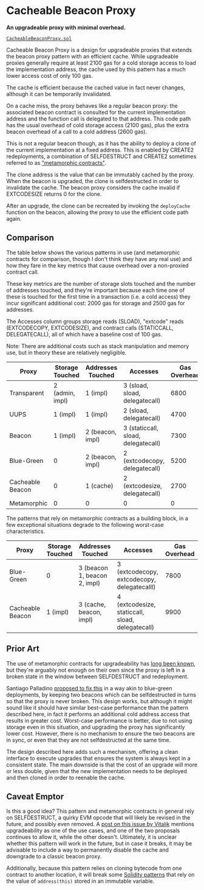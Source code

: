 # Cacheable Beacon Proxy

**An upgradeable proxy with minimal overhead.**

[`CacheableBeaconProxy.sol`](./contracts/CacheableBeaconProxy.sol)

Cacheable Beacon Proxy is a design for upgradeable proxies that extends the
beacon proxy pattern with an efficient cache. While upgradeable proxies
generally require at least 2100 gas for a cold storage access to load the
implementation address, the cache used by this pattern has a much lower access
cost of only 100 gas.

The cache is efficient because the cached value in fact never changes, although
it can be temporarily invalidated.

On a cache miss, the proxy behaves like a regular beacon proxy: the associated
beacon contract is consulted for the current implementation address and the
function call is delegated to that address. This code path has the usual
overhead of cold storage access (2100 gas), plus the extra beacon overhead of a
call to a cold address (2600 gas).

This is not a regular beacon though, as it has the ability to deploy a clone of
the current implementation at a fixed address. This is enabled by CREATE2
redeployments, a combination of SELFDESTRUCT and CREATE2 sometimes referred to
as ["metamorphic contracts"].

["metamorphic contracts"]: https://medium.com/@0age/the-promise-and-the-peril-of-metamorphic-contracts-9eb8b8413c5e

The clone address is the value that can be immutably cached by the proxy. When
the beacon is upgraded, the clone is selfdestructed in order to invalidate the
cache. The beacon proxy considers the cache invalid if EXTCODESIZE returns 0
for the clone.

After an upgrade, the clone can be recreated by invoking the `deployCache`
function on the beacon, allowing the proxy to use the efficient code path
again.

## Comparison

The table below shows the various patterns in use (and metamorphic contracts
for comparison, though I don't think they have any real use) and how they fare
in the key metrics that cause overhead over a non-proxied contract call.

These key metrics are the number of storage slots touched and the number of
addresses touched, and they're important because each time one of these is
touched for the first time in a transaction (i.e. a cold access) they incur
significant additional cost: 2000 gas for storage and 2500 gas for addresses.

The Accesses column groups storage reads (SLOAD), "extcode" reads (EXTCODECOPY,
EXTCODESIZE), and contract calls (STATICCALL, DELEGATECALL), all of which have
a baseline cost of 100 gas.

Note: There are additional costs such as stack manipulation and memory use, but
in theory these are relatively negligible.

| Proxy            | Storage Touched | Addresses Touched | Accesses                            | Gas Overhead |
|------------------|-----------------|-------------------|-------------------------------------|--------------|
| Transparent      | 2 (admin, impl) | 1 (impl)          | 3 (sload, sload, delegatecall)      | 6800         |
| UUPS             | 1 (impl)        | 1 (impl)          | 2 (sload, delegatecall)             | 4700         |
| Beacon           | 1 (impl)        | 2 (beacon, impl)  | 3 (staticcall, sload, delegatecall) | 7300         |
| Blue-Green       | 0               | 2 (beacon, impl)  | 2 (extcodecopy, delegatecall)       | 5200         |
| Cacheable Beacon | 0               | 1 (cache)         | 2 (extcodesize, delegatecall)       | 2700         |
| Metamorphic      | 0               | 0                 | 0                                   | 0            |

The patterns that rely on metamorphic contracts as a building block, in a few
exceptional situations degrade to the following worst-case characteristics.

| Proxy            | Storage Touched | Addresses Touched            | Accesses                                         | Gas Overhead |
|------------------|-----------------|------------------------------|--------------------------------------------------|--------------|
| Blue-Green       | 0               | 3 (beacon 1, beacon 2, impl) | 3 (extcodecopy, extcodecopy, delegatecalll)      | 7800         |
| Cacheable Beacon | 1 (impl)        | 3 (cache, beacon, impl)      | 4 (extcodesize, staticcall, sload, delegatecall) | 9900         |

## Prior Art

The use of metamorphic contracts for upgradeability has [long been known], but
they're arguably not enough on their own since the proxy is left in a broken
state in the window between SELFDESTRUCT and redeployment.

[long been known]: https://medium.com/@jason.carver/defend-against-wild-magic-in-the-next-ethereum-upgrade-b008247839d2

Santiago Palladino [proposed to fix this] in a way akin to blue-green
deployments, by keeping two beacons which can be selfdestructed in turns so
that the proxy is never broken. This design works, but although it might sound
like it should have similar best-case performance than the pattern described
here, in fact it performs an additional cold address access that results in
greater cost. Worst-case performance is better, due to not using storage even
in this situation, and upgrading the proxy has significantly lower cost.
However, there is no mechanism to ensure the two beacons are in sync, or even
that they are not selfdestructed at the same time.

[proposed to fix this]: https://github.com/spalladino/ethereum-upgrade-storage-free/

The design described here adds such a mechanism, offering a clean interface to
execute upgrades that ensures the system is always kept in a consistent state.
The main downside is that the cost of an upgrade will more or less double,
given that the new implementation needs to be deployed and then cloned in order
to reenable the cache.

## Caveat Emptor

Is this a good idea? This pattern and metamorphic contracts in general rely on
SELFDESTRUCT, a quirky EVM opcode that will likely be revised in the future,
and possibly even removed. A [post on this issue by Vitalik] mentions
upgradeability as one of the use cases, and one of the two proposals continues
to allow it, while the other doesn't. Ultimately, it is unclear whether this
pattern will work in the future, but in case it breaks, it may be advisable to
include a way to permanently disable the cache and downgrade to a classic
beacon proxy.

[post on this issue by Vitalik]: https://hackmd.io/@vbuterin/selfdestruct

Additionally, because this pattern relies on cloning bytecode from one contract
to another location, it will break some [Solidity patterns] that rely on the
value of `address(this)` stored in an immutable variable.

[Solidity patterns]: https://github.com/OpenZeppelin/openzeppelin-contracts/blob/v4.6.0/contracts/proxy/utils/UUPSUpgradeable.sol#L23-L36
